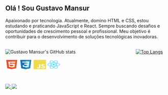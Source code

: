 ## Olá ! Sou Gustavo Mansur

Apaixonado por tecnologia. Atualmente, domino HTML e CSS, estou estudando e praticando JavaScript e React. Sempre buscando desafios e oportunidades de crescimento pessoal e profissional. Meu objetivo é contribuir para o desenvolvimento de soluções tecnológicas inovadoras.
<br>
<br>
<div style="display: flex;">
  <img src="https://github-readme-stats.vercel.app/api?username=gustavomansurr&show_icons=true&theme=radical" alt="Gustavo Mansur's GitHub stats" width="400" style="margin-right: 10px;">
  <a href="https://github.com/gustavomansurr/">
    <img src="https://github-readme-stats.vercel.app/api/top-langs/?username=gustavomansurr&layout=compact&theme=radical" alt="Top Langs" width="360">
  </a>
</div>

<div style="display: inline_block"><br>
  <img align="center" alt="Gu-HTML" height="30" width="40" src="https://raw.githubusercontent.com/devicons/devicon/master/icons/html5/html5-original.svg">
  <img align="center" alt="Gu-CSS" height="30" width="40" src="https://raw.githubusercontent.com/devicons/devicon/master/icons/css3/css3-original.svg">
  <img align="center" alt="Gu-Js" height="30" width="40" src="https://raw.githubusercontent.com/devicons/devicon/master/icons/javascript/javascript-plain.svg">
  <img align="center" alt="Gu-React" height="30" width="40" src="https://raw.githubusercontent.com/devicons/devicon/master/icons/react/react-original.svg">
</div>
 
  ##
 <br>
 
<div>
  <a href="https://www.linkedin.com/in/gustavo-mansur-959835236/" target="_blank" rel="noopener noreferrer">
    <img src="https://img.shields.io/badge/-LinkedIn-%230077B5?style=for-the-badge&logo=linkedin&logoColor=white">
  </a>
  <a href="mailto:gustavomansur.guerra@gmail.com" target="_blank" rel="noopener noreferrer">
    <img src="https://img.shields.io/badge/-Gmail-%23333?style=for-the-badge&logo=gmail&logoColor=white">
  </a>
</div>


